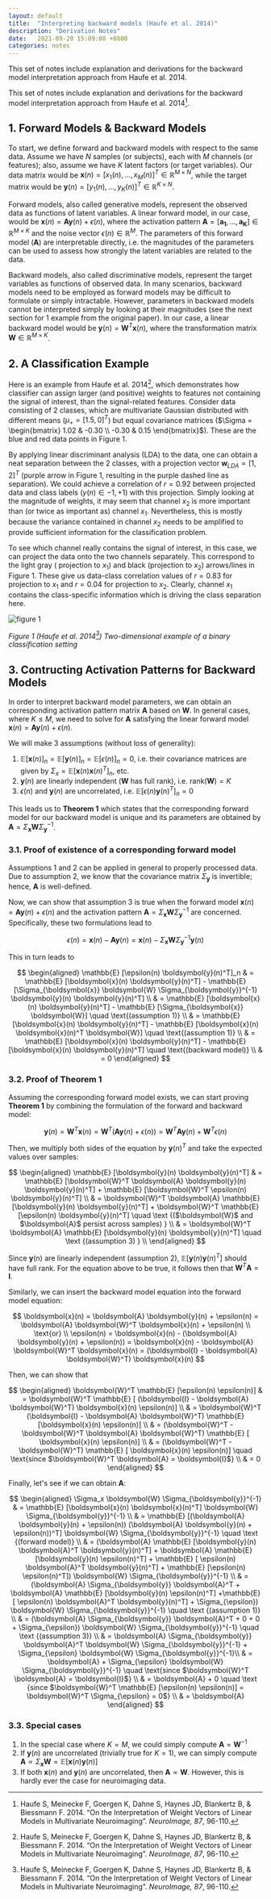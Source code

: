 ```yaml
---
layout: default
title:  "Interpreting backward models (Haufe et al. 2014)"
description: "Derivation Notes"
date:   2021-09-20 15:09:00 +0800
categories: notes
---
```


This set of notes include explanation and derivations for the backward model interpretation approach from Haufe et al. 2014.

This set of notes include explanation and derivations for the backward model interpretation approach from Haufe et al. 2014[^fn1].

## 1. Forward Models & Backward Models

To start, we define forward and backward models with respect to the same data. Assume we have $N$ samples (or subjects), each with $M$ channels (or features); also, assume we have $K$ latent factors (or target variables). Our data matrix would be $\boldsymbol{x}(n) = [x_1(n), ..., x_M(n)]^T \in \mathbb{R}^{M \times N}$, while the target matrix would be $\boldsymbol{y}(n) = [y_1(n), ..., y_K(n)]^T \in \mathbb{R}^{K \times N}$.

Forward models, also called generative models, represent the observed data as functions of latent variables. A linear forward model, in our case, would be $\boldsymbol{x}(n) = \boldsymbol{A}\boldsymbol{y}(n) + \epsilon(n)$, where the activation pattern $\boldsymbol{A} = [\boldsymbol{a_1}, ..., \boldsymbol{a_K}] \in \mathbb{R}^{M \times K}$ and the noise vector $\epsilon(n) \in \mathbb{R}^M$. The parameters of this forward model ($\boldsymbol{A}$) are interpretable directly, i.e. the magnitudes of the parameters can be used to assess how strongly the latent variables are related to the data.

Backward models, also called discriminative models, represent the target variables as functions of observed data. In many scenarios, backward models need to be employed as forward models may be difficult to formulate or simply intractable. However, parameters in backward models cannot be interpreted simply by looking at their magnitudes (see the next section for 1 example from the original paper). In our case, a linear backward model would be $\boldsymbol{y}(n) = \boldsymbol{W}^T\boldsymbol{x}(n)$, where the transformation matrix $\boldsymbol{W} \in \mathbb{R}^{M \times K}$.

## 2. A Classification Example

Here is an example from Haufe et al. 2014[^fn1], which demonstrates how classifier can assign larger (and positive) weights to features not containing the signal of interest, than the signal-related features. Consider data consisting of 2 classes, which are multivariate Gaussian distributed with different means ($\mu_+ = [1.5, 0]^T$) but equal covariance matrices ($\Sigma = \begin{bmatrix} 1.02 & -0.30 \\ -0.30 & 0.15 \end{bmatrix}$). These are the blue and red data points in Figure 1.

By applying linear discriminant analysis (LDA) to the data, one can obtain a neat separation between the 2 classes, with a projection vector $\boldsymbol{w}_{LDA} \propto [1, 2]^T$ (purple arrow in Figure 1, resulting in the purple dashed line as separation). We could achieve a correlation of $r = 0.92$ between projected data and class labels ($y(n) \in {-1, +1}$) with this projection. Simply looking at the magnitude of weights, it may seem that channel $x_2$ is more important than (or twice as important as) channel $x_1$. Nevertheless, this is mostly because the variance contained in channel $x_2$ needs to be amplified to provide sufficient information for the classification problem.

To see which channel really contains the signal of interest, in this case, we can project the data onto the two channels separately. This correspond to the light gray ( projection to $x_1$) and black (projection to $x_2$) arrows/lines in Figure 1. These give us data-class correlation values of $r = 0.83$ for projection to $x_1$ and $r = 0.04$ for projection to $x_2$. Clearly, channel $x_1$ contains the class-specific information which is driving the class separation here.

![figure 1](https://ars.els-cdn.com/content/image/1-s2.0-S1053811913010914-gr1.jpg)

*Figure 1 (Haufe et al. 2014[^fn1]) Two-dimensional example of a binary classification setting*

## 3. Contructing Activation Patterns for Backward Models

In order to interpret backward model parameters, we can obtain an corresponding activation pattern matrix $\boldsymbol{A}$ based on $\boldsymbol{W}$. In general cases, where $K \le M$, we need to solve for $\bm{A}$ satisfying the linear forward model $\boldsymbol{x}(n) = \boldsymbol{A}\boldsymbol{y}(n) + \epsilon(n)$.

We will make 3 assumptions (without loss of generality):

1. $\mathbb{E}[\boldsymbol{x}(n)]_n = \mathbb{E}[\boldsymbol{y}(n)]_n = \mathbb{E}[\epsilon(n)]_n = 0$, i.e. their covariance matrices are given by $\Sigma_x = \mathbb{E}[\boldsymbol{x}(n)\boldsymbol{x}(n)^T]_n$, etc.
2. $\boldsymbol{y}(n)$ are linearly independent ($\boldsymbol{W}$ has full rank), i.e. $\text{rank}(\boldsymbol{W}) = K$
3. $\epsilon(n)$ and $\boldsymbol{y}(n)$ are uncorrelated, i.e. $\mathbb{E}[\epsilon(n)\boldsymbol{y}(n)^T]_n = 0$

This leads us to **Theorem 1** which states that the corresponding forward model for our backward model is unique and its parameters are obtained by $\boldsymbol{A} = \Sigma_{\boldsymbol{x}}\boldsymbol{W}\Sigma_{\boldsymbol{y}}^{-1}$.

### 3.1. Proof of existence of a corresponding forward model

Assumptions 1 and 2 can be applied in general to properly processed data. Due to assumption 2, we know that the covariance matrix $\Sigma_{\boldsymbol{y}}$ is invertible; hence, $\boldsymbol{A}$ is well-defined. 

Now, we can show that assumption 3 is true when the forward model $\boldsymbol{x}(n) = \boldsymbol{A}\boldsymbol{y}(n) + \epsilon(n)$ and the activation pattern $\boldsymbol{A} = \Sigma_{\boldsymbol{x}}\boldsymbol{W}\Sigma_{\boldsymbol{y}}^{-1}$ are concerned. Specifically, these two formulations lead to

$$
\epsilon(n) = \boldsymbol{x}(n) - \boldsymbol{A} \boldsymbol{y}(n) = \boldsymbol{x}(n) - \Sigma_{\boldsymbol{x}} \boldsymbol{W} \Sigma_{\boldsymbol{y}}^{-1} \boldsymbol{y}(n)
$$

This in turn leads to

$$
\begin{aligned}
\mathbb{E} [\epsilon(n) \boldsymbol{y}(n)^T]_n & = \mathbb{E} [\boldsymbol{x}(n) \boldsymbol{y}(n)^T] - \mathbb{E} [\Sigma_{\boldsymbol{x}} \boldsymbol{W} \Sigma_{\boldsymbol{y}}^{-1} \boldsymbol{y}(n) \boldsymbol{y}(n)^T] \\
& = \mathbb{E} [\boldsymbol{x}(n) \boldsymbol{y}(n)^T] - \mathbb{E} [\Sigma_{\boldsymbol{x}} \boldsymbol{W}] \quad \text{(assumption 1)} \\
& = \mathbb{E} [\boldsymbol{x}(n) \boldsymbol{y}(n)^T] - \mathbb{E} [\boldsymbol{x}(n) \boldsymbol{x}(n)^T \boldsymbol{W}] \quad \text{(assumption 1)} \\
& = \mathbb{E} [\boldsymbol{x}(n) \boldsymbol{y}(n)^T] - \mathbb{E} [\boldsymbol{x}(n) \boldsymbol{y}(n)^T] \quad \text{(backward model)} \\
& = 0
\end{aligned}
$$

### 3.2. Proof of Theorem 1

Assuming the corresponding forward model exists, we can start proving **Theorem 1** by combining the formulation of the forward and backward model:

$$
\boldsymbol{y}(n) = \boldsymbol{W}^T \boldsymbol{x}(n) = \boldsymbol{W}^T (\boldsymbol{A} \boldsymbol{y}(n) + \epsilon(n)) = \boldsymbol{W}^T \boldsymbol{A} \boldsymbol{y}(n) + \boldsymbol{W}^T \epsilon(n)
$$

Then, we multiply both sides of the equation by $\boldsymbol{y}(n)^T$ and take the expected values over samples:

$$
\begin{aligned}
\mathbb{E} [\boldsymbol{y}(n) \boldsymbol{y}(n)^T] & = \mathbb{E} [\boldsymbol{W}^T \boldsymbol{A} \boldsymbol{y}(n) \boldsymbol{y}(n)^T] + \mathbb{E} [\boldsymbol{W}^T \epsilon(n) \boldsymbol{y}(n)^T] \\
& = \boldsymbol{W}^T \boldsymbol{A} \mathbb{E} [\boldsymbol{y}(n) \boldsymbol{y}(n)^T] + \boldsymbol{W}^T \mathbb{E} [\epsilon(n) \boldsymbol{y}(n)^T] \quad \text {($\boldsymbol{W}$ and $\boldsymbol{A}$ persist across samples) } \\
& = \boldsymbol{W}^T \boldsymbol{A} \mathbb{E} [\boldsymbol{y}(n) \boldsymbol{y}(n)^T] \quad \text {(assumption 3) } \\
\end{aligned}
$$

Since $\boldsymbol{y}(n)$ are linearly independent (assumption 2), $\mathbb{E} [\boldsymbol{y}(n) \boldsymbol{y}(n)^T]$ should have full rank. For the equation above to be true, it follows then that $\boldsymbol{W}^T \boldsymbol{A} = \boldsymbol{I}$.

Similarly, we can insert the backward model equation into the forward model equation:

$$
\boldsymbol{x}(n) = \boldsymbol{A} \boldsymbol{y}(n) + \epsilon(n) = \boldsymbol{A} \boldsymbol{W}^T \boldsymbol{x}(n) + \epsilon(n) \\
\text{or} \\
\epsilon(n) = \boldsymbol{x}(n) - (\boldsymbol{A} \boldsymbol{y}(n) + \epsilon(n)) = \boldsymbol{x}(n) - \boldsymbol{A} \boldsymbol{W}^T \boldsymbol{x}(n) = (\boldsymbol{I} - \boldsymbol{A} \boldsymbol{W}^T) \boldsymbol{x}(n)
$$

Then, we can show that

$$
\begin{aligned}
\boldsymbol{W}^T \mathbb{E} [\epsilon(n) \epsilon(n)] & = \boldsymbol{W}^T \mathbb{E} [ (\boldsymbol{I} - \boldsymbol{A} \boldsymbol{W}^T) \boldsymbol{x}(n) \epsilon(n)] \\
& = \boldsymbol{W}^T (\boldsymbol{I} - \boldsymbol{A} \boldsymbol{W}^T) \mathbb{E} [\boldsymbol{x}(n) \epsilon(n)] \\
& = (\boldsymbol{W}^T - \boldsymbol{W}^T \boldsymbol{A} \boldsymbol{W}^T) \mathbb{E} [ \boldsymbol{x}(n) \epsilon(n)] \\
& = (\boldsymbol{W}^T - \boldsymbol{W}^T) \mathbb{E} [ \boldsymbol{x}(n) \epsilon(n)] \quad \text{since $\boldsymbol{W}^T \boldsymbol{A} = \boldsymbol{I}$} \\
& = 0
\end{aligned}
$$

Finally, let's see if we can obtain $\boldsymbol{A}$:

$$
\begin{aligned}
\Sigma_x \boldsymbol{W} \Sigma_{\boldsymbol{y}}^{-1} & = \mathbb{E} [\boldsymbol{x}(n) \boldsymbol{x}(n)^T] \boldsymbol{W} \Sigma_{\boldsymbol{y}}^{-1} \\
& = \mathbb{E} [(\boldsymbol{A} \boldsymbol{y}(n) + \epsilon(n)) (\boldsymbol{A} \boldsymbol{y}(n) + \epsilon(n))^T] \boldsymbol{W} \Sigma_{\boldsymbol{y}}^{-1} \quad \text {(forward model)} \\
& = (\boldsymbol{A} \mathbb{E} [\boldsymbol{y}(n) \boldsymbol{A}^T \boldsymbol{y}(n)^T] + \boldsymbol{A} \mathbb{E} [\boldsymbol{y}(n) \epsilon(n)^T] + \mathbb{E} [ \epsilon(n) \boldsymbol{A}^T \boldsymbol{y}(n)^T] + \mathbb{E} [\epsilon(n) \epsilon(n)^T]) \boldsymbol{W} \Sigma_{\boldsymbol{y}}^{-1} \\
& = (\boldsymbol{A} \Sigma_{\boldsymbol{y}} \boldsymbol{A}^T  + \boldsymbol{A} \mathbb{E} [\boldsymbol{y}(n) \epsilon(n)^T] +\mathbb{E} [ \epsilon(n) \boldsymbol{A}^T \boldsymbol{y}(n)^T] + \Sigma_{\epsilon}) \boldsymbol{W} \Sigma_{\boldsymbol{y}}^{-1} \quad \text {(assumption 1)} \\
& = (\boldsymbol{A} \Sigma_{\boldsymbol{y}} \boldsymbol{A}^T + 0 + 0 + \Sigma_{\epsilon}) \boldsymbol{W} \Sigma_{\boldsymbol{y}}^{-1} \quad \text {(assumption 3)} \\
& = \boldsymbol{A} \Sigma_{\boldsymbol{y}} \boldsymbol{A}^T \boldsymbol{W} \Sigma_{\boldsymbol{y}}^{-1} + \Sigma_{\epsilon} \boldsymbol{W} \Sigma_{\boldsymbol{y}}^{-1}\\
& = \boldsymbol{A} + \Sigma_{\epsilon} \boldsymbol{W} \Sigma_{\boldsymbol{y}}^{-1} \quad \text{since $\boldsymbol{W}^T \boldsymbol{A} = \boldsymbol{I}$} \\
& = \boldsymbol{A} + 0 \quad \text {since $\boldsymbol{W}^T \mathbb{E} [\epsilon(n) \epsilon(n)] = \boldsymbol{W}^T \Sigma_{\epsilon} =  0$} \\
& = \boldsymbol{A}
\end{aligned}
$$

### 3.3. Special cases

1. In the special case where $K = M$, we could simply compute $\boldsymbol{A} = \boldsymbol{W}^{-1}$
2. If $\boldsymbol{y}(n)$ are uncorrelated (trivially true for $K = 1$), we can simply compute $\boldsymbol{A} \propto \Sigma_{\boldsymbol{x}} \boldsymbol{W} = \mathbb{E} [\boldsymbol{x}(n) \boldsymbol{y}(n)]$
3. If both $\boldsymbol{x}(n)$ and $\boldsymbol{y}(n)$ are uncorrelated, then $\boldsymbol{A} \propto \boldsymbol{W}$. However, this is hardly ever the case for neuroimaging data.

[^fn1]: Haufe S, Meinecke F, Goergen K, Dahne S, Haynes JD, Blankertz B, & Biessmann F. 2014. “On the Interpretation of Weight Vectors of Linear Models in Multivariate Neuroimaging”. *NeuroImage, 87*, 96-110.


